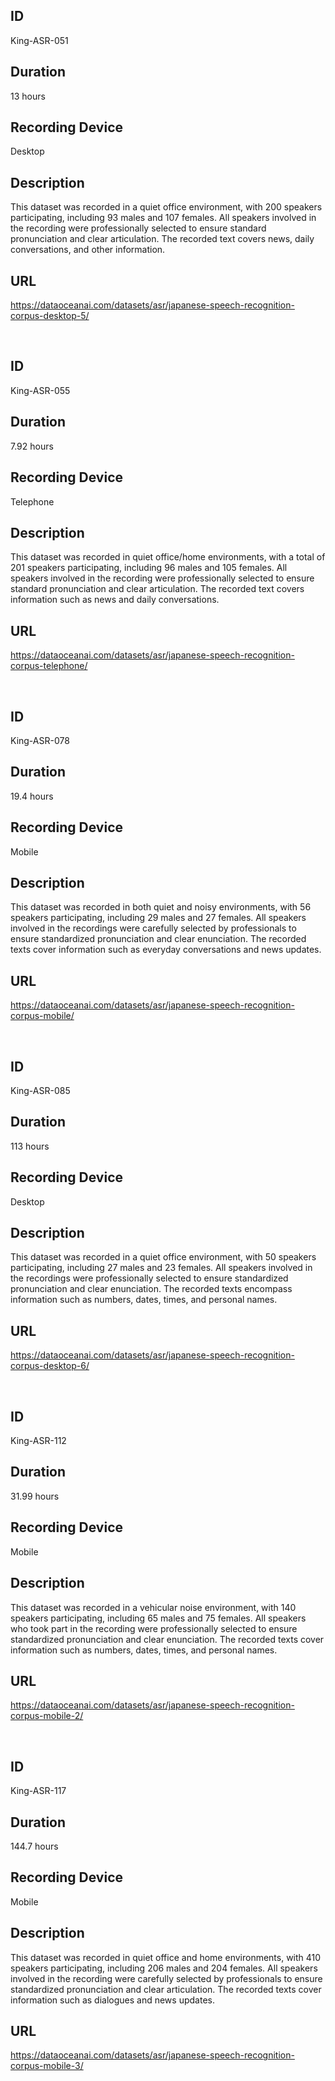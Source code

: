 ## ID
King-ASR-051
## Duration
13 hours
## Recording Device
Desktop
## Description
This dataset was recorded in a quiet office environment, with 200 speakers participating, including 93 males and 107 females. All speakers involved in the recording were professionally selected to ensure standard pronunciation and clear articulation. The recorded text covers news, daily conversations, and other information.
## URL
https://dataoceanai.com/datasets/asr/japanese-speech-recognition-corpus-desktop-5/

<br>

## ID
King-ASR-055
## Duration
7.92 hours
## Recording Device
Telephone
## Description
This dataset was recorded in quiet office/home environments, with a total of 201 speakers participating, including 96 males and 105 females. All speakers involved in the recording were professionally selected to ensure standard pronunciation and clear articulation. The recorded text covers information such as news and daily conversations.
## URL
https://dataoceanai.com/datasets/asr/japanese-speech-recognition-corpus-telephone/

<br>

## ID
King-ASR-078
## Duration
19.4 hours
## Recording Device
Mobile
## Description
This dataset was recorded in both quiet and noisy environments, with 56 speakers participating, including 29 males and 27 females. All speakers involved in the recordings were carefully selected by professionals to ensure standardized pronunciation and clear enunciation. The recorded texts cover information such as everyday conversations and news updates.
## URL
https://dataoceanai.com/datasets/asr/japanese-speech-recognition-corpus-mobile/

<br>

## ID
King-ASR-085
## Duration
113 hours
## Recording Device
Desktop
## Description
This dataset was recorded in a quiet office environment, with 50 speakers participating, including 27 males and 23 females. All speakers involved in the recordings were professionally selected to ensure standardized pronunciation and clear enunciation. The recorded texts encompass information such as numbers, dates, times, and personal names.
## URL
https://dataoceanai.com/datasets/asr/japanese-speech-recognition-corpus-desktop-6/

<br>

## ID
King-ASR-112
## Duration
31.99 hours
## Recording Device
Mobile
## Description
This dataset was recorded in a vehicular noise environment, with 140 speakers participating, including 65 males and 75 females. All speakers who took part in the recording were professionally selected to ensure standardized pronunciation and clear enunciation. The recorded texts cover information such as numbers, dates, times, and personal names.
## URL
https://dataoceanai.com/datasets/asr/japanese-speech-recognition-corpus-mobile-2/

<br>

## ID
King-ASR-117
## Duration
144.7 hours
## Recording Device
Mobile
## Description
This dataset was recorded in quiet office and home environments, with 410 speakers participating, including 206 males and 204 females. All speakers involved in the recording were carefully selected by professionals to ensure standardized pronunciation and clear articulation. The recorded texts cover information such as dialogues and news updates.
## URL
https://dataoceanai.com/datasets/asr/japanese-speech-recognition-corpus-mobile-3/
